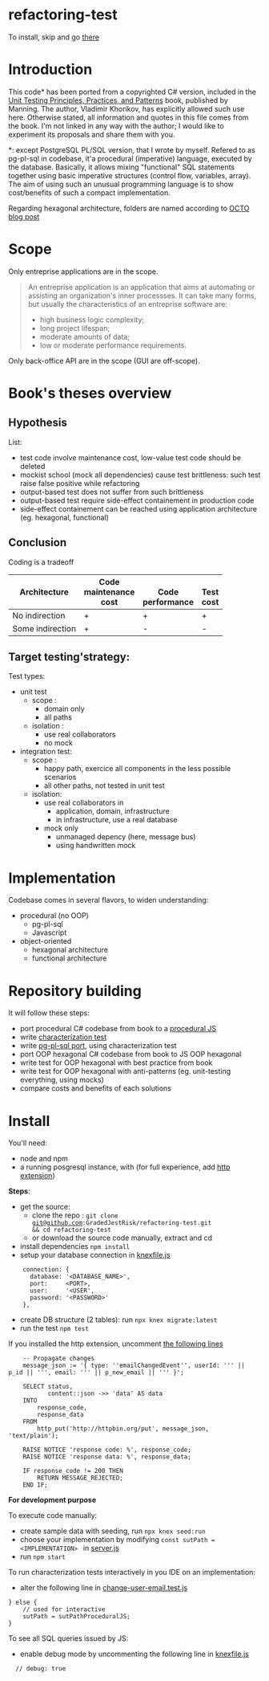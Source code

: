# refactoring-test

To install, skip and go [there](#Install)

# Introduction
This code* has been ported from a copyrighted C# version, included in the [Unit Testing Principles, Practices, and Patterns](https://www.manning.com/books/unit-testing) book, published by Manning. The author, Vladimir Khorikov, has explicitly allowed such use here. Otherwise stated, all information and quotes in this file comes from the book. I'm not linked in any way with the author; I would like to experiment its proposals and share them with you.

*: except PostgreSQL PL/SQL version, that I wrote by myself. Refered to as pg-pl-sql in codebase, it'a procedural (imperative) language, executed by the database. Basically, it allows mixing "functional" SQL statements together using basic imperative structures (control flow, variables, array). The aim of using such an unusual programming language is to show cost/benefits of such a compact implementation.

Regarding hexagonal architecture, folders are named according to  [OCTO blog post](https://blog.octo.com/en/hexagonal-architecture-three-principles-and-an-implementation-example/)
# Scope
Only entreprise applications are in the scope.
> An entreprise application is an application that aims at automating or assisting an organization's inner
> processses. It can take many forms, but usually the characteristics of an entreprise software are:
> - high business logic complexity;
> - long project lifespan;
> - moderate amounts of data;
> - low or moderate performance requirements.

Only back-office API are in the scope (GUI are off-scope).

# Book's theses overview

## Hypothesis
List:
* test code involve maintenance cost, low-value test code should be deleted
* mockist school (mock all dependencies) cause test brittleness: such test raise false positive while refactoring 
* output-based test does not suffer from such brittleness
* output-based test require side-effect containement in production code
* side-effect containement can be reached using application architecture (eg. hexagonal, functional)

## Conclusion
Coding is a tradeoff

| Architecture     | Code<br>maintenance<br>cost | <br>Code<br>performance | <br>Test<br>cost |
|------------------|---------------------|-------------------------|-----------------------|
| No indirection   | +                   | +                       | +                     |
| Some indirection | +                   | -                       | -                     |


## Target testing'strategy:
Test types:
* unit test 
   * scope :
      * domain only
      * all paths
   * isolation :
      * use real collaborators
      * no mock
* integration test:
    * scope :
        * happy path, exercice all components in the less possible scenarios
        * all other paths, not tested in unit test
    * isolation:
        * use real collaborators in
            * application, domain, infrastructure 
            * in infrastructure, use a real database
        * mock only 
            * unmanaged depency (here, message bus)
            * using handwritten mock  

# Implementation
Codebase comes in several flavors, to widen understanding:
* procedural (no OOP)
   * pg-pl-sql
   * Javascript
* object-oriented
   * hexagonal architecture
   * functional architecture
   
# Repository building
It will follow these steps:
* port procedural C# codebase from book to a [procedural JS](https://github.com/GradedJestRisk/refactoring-test/tree/master/src/procedural/javascript)
* write [characterization test](https://github.com/GradedJestRisk/refactoring-test/tree/master/test/characterization)
* write [pg-pl-sql port](https://github.com/GradedJestRisk/refactoring-test/tree/master/src/procedural/pg-pl-sql), using characterization test 
* port OOP hexagonal C# codebase from book to JS OOP hexagonal
* write test for OOP hexagonal with best practice from book
* write test for OOP hexagonal with anti-patterns (eg. unit-testing everything, using mocks)
* compare costs and benefits of each solutions


# Install
You'll need:
* node and npm 
* a running posgresql instance, with  (for full experience, add [http extension](https://github.com/pramsey/pgsql-http))

**Steps**:
* get the source:
  * clone the repo : <code>git clone git@github.com:GradedJestRisk/refactoring-test.git && cd refactoring-test</code>
  * or download the source code manually, extract and cd 
* install dependencies <code>npm install</code>
* setup your database connection in [knexfile.js](../master/knexfile.js)
```
    connection: {
      database: '<DATABASE_NAME>',
      port:     <PORT>,
      user:     '<USER',
      password: '<PASSWORD>' 
    },
```
* create DB structure (2 tables): run `npx knex migrate:latest`
* run the test <code>npm test</code>

If you installed the http extension, uncomment [the following lines](../master/src/procedural/pg-pl-sql/change-user-email.sql#L122-L138)
```
    -- Propagate changes
    message_json := '{ type: ''emailChangedEvent'', userId: ''' || p_id || ''', email: ''' || p_new_email || ''' }';

    SELECT status,
           content::json ->> 'data' AS data
    INTO
        response_code,
        response_data
    FROM
        http_put('http://httpbin.org/put', message_json, 'text/plain');

    RAISE NOTICE 'response code: %', response_code;
    RAISE NOTICE 'response data: %', response_data;

    IF response_code != 200 THEN
        RETURN MESSAGE_REJECTED;
    END IF;
```

**For development purpose**

To execute code manually:
* create sample data with seeding, run `npx knex seed:run`
* choose your implementation by modifying `const sutPath = <IMPLEMENTATION> ` in [server.js](../master/server.js#L6)
* run `npm start`

To run characterization tests interactively in you IDE on an implementation:
* alter the following line in [change-user-email.test.js](../master/test/characterization/change-user-email.test.js)
```
} else {
    // used for interactive
    sutPath = sutPathProceduralJS;
}
```
To see all SQL queries issued by JS:
* enable debug mode by uncommenting the following line in [knexfile.js](../master/knexfile.js)
```
  // debug: true
```
